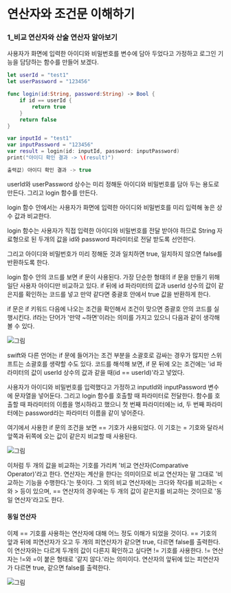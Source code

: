 # 연산자와 조건문 이해하기


### 1_비교 연산자와 산술 연산자 알아보기


사용자가 화면에 입력한 아이디와 비밀번호를 변수에 담아 두었다고 가정하고 로그인 기능을 담당하는 함수를 만들어 보겠다.
```swift
let userId = "test1"
let userPassword = "123456"

func login(id:String, password:String) -> Bool {
    if id == userId {
        return true
    }
    return false
}

var inputId = "test1"
var inputPassword = "123456"
var result = login(id: inputId, password: inputPassword)
print("아이디 확인 결과 -> \(result)")

출력값) 아이디 확인 결과 -> true
```
userId와 userPassword 상수는 미리 정해둔 아이디와 비밀번호를 담아 두는 용도로 만든다. 그리고 login 함수를 만든다.

login 함수 안에서는 사용자가 화면에 입력한 아이디와 비밀번호를 미리 입력해 놓은 상수 값과 비교한다.

login 함수는 사용자가 직접 입력한 아이디와 비밀번호를 전달 받아야 하므로 String 자료형으로 된 두개의 값을 id와 password 파라미터로 전달 받도록 선언한다.

그리고 아이디와 비밀번호가 미리 정해둔 것과 일치하면 true, 일치하지 않으면 false를 반환하도록 한다.


login 함수 안의 코드를 보면 if 문이 사용된다. 가장 단순한 형태의 if 문을 만들기 위해 일단 사용자 아이디만 비교하고 있다.
if 뒤에 id 파라미터의 값과 userId 상수의 값이 같은지를 확인하는 코드를 넣고 만약 같다면 중괄호 안에서 true 값을 반환하게 한다.

if 문은 if 키워드 다음에 나오는 조건을 확인해서 조건이 맞으면 중괄호 안의 코드를 실행시킨다.
if라는 단어가 '만약 ~하면'이라는 의미를 가지고 있으니 다음과 같이 생각해 볼 수 있다.

![그림](https://user-images.githubusercontent.com/47494240/54472448-f8f29b80-480b-11e9-8df1-73701e14fa25.png)

swift와 다른 언어는 if 문에 들어가는 조건 부분을 소괄호로 감싸는 경우가 많지만 스위프트는 소괄호를 생략할 수도 있다.
코드를 해석해 보면, if 문 뒤에 오는 조건에는 'id 파라미터의 값이 userId 상수의 값과 같을 때(id == userId)'라고 넣었다.

사용자가 아이디와 비밀번호를 입력했다고 가정하고 inputId와 inputPassword 변수에 문자열을 넣어둔다. 그리고 login 함수를 호출할 때 파라미터로 전달한다.
함수를 호출할 때 파라미터의 이름을 명시하라고 했으니 첫 번째 파라미터에는 id, 두 번째 파라미터에는 password라는 파라미터 이름을 같이 넣어준다.

여기에서 사용한 if 문의 조건을 보면 == 기호가 사용되었다. 이 기호는 = 기호와 달라서 앞쪽과 뒤쪽에 오는 값이 같은지 비교할 때 사용된다.

![그림](https://user-images.githubusercontent.com/47494240/54472449-f98b3200-480b-11e9-9c51-b4d8716d68de.png)

이처럼 두 개의 값을 비교하는 기호를 가리켜 '비교 연산자(Comparative Operator)'라고 한다.
연산자는 계산을 한다는 의미이므로 비교 연산자는 말 그대로 '비교하는 기능을 수행한다.'는 뜻이다.
그 외의 비교 연산자에는 크다와 작다를 비교하는 < 와 > 등이 있으며, == 연산자의 경우에는 두 개의 값이 같은지를 비교하는 것이므로 '동일 연산자'라고도 한다.


#### 동일 연산자


이제 == 기호를 사용하는 연산자에 대해 어느 정도 이해가 되었을 것이다. == 기호의 앞과 뒤에 피연산자가 오고 두 개의 피연산자가 같으면 true, 다르면 false를 출력한다.
이 연산자와는 다르게 두개의 값이 다른지 확인하고 싶다면 != 기호를 사용한다. != 연산자는 !=와 =이 붙은 형태로 '같지 않다.'라는 의미이다.
연산자의 앞뒤에 있는 피연산자가 다르면 true, 같으면 false를 출력한다.

![그림](https://user-images.githubusercontent.com/47494240/54472450-f98b3200-480b-11e9-9730-e2ed0000c1f9.png)
